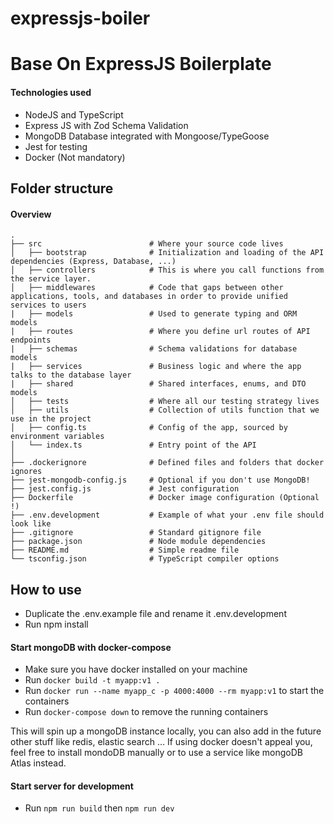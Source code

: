 # expressjs-boiler
# Base On ExpressJS Boilerplate
#### Technologies used

- NodeJS and TypeScript
- Express JS with Zod Schema Validation
- MongoDB Database integrated with Mongoose/TypeGoose
- Jest for testing
- Docker (Not mandatory)

## Folder structure

#### Overview

```
.
├── src                        # Where your source code lives
│   ├── bootstrap              # Initialization and loading of the API dependencies (Express, Database, ...)
│   ├── controllers            # This is where you call functions from the service layer.
│   ├── middlewares            # Code that gaps between other applications, tools, and databases in order to provide unified services to users
|   ├── models                 # Used to generate typing and ORM models
|   ├── routes                 # Where you define url routes of API endpoints
|   ├── schemas                # Schema validations for database models
|   ├── services               # Business logic and where the app talks to the database layer
|   ├── shared                 # Shared interfaces, enums, and DTO models
│   ├── tests                  # Where all our testing strategy lives
│   ├── utils                  # Collection of utils function that we use in the project
│   ├── config.ts              # Config of the app, sourced by environment variables
│   └── index.ts               # Entry point of the API
│
├── .dockerignore              # Defined files and folders that docker ignores
├── jest-mongodb-config.js     # Optional if you don't use MongoDB!
├── jest.config.js             # Jest configuration
├── Dockerfile                 # Docker image configuration (Optional !)
├── .env.development           # Example of what your .env file should look like
├── .gitignore                 # Standard gitignore file
├── package.json               # Node module dependencies
├── README.md                  # Simple readme file
└── tsconfig.json              # TypeScript compiler options
```

## How to use

- Duplicate the .env.example file and rename it .env.development
- Run npm install

#### Start mongoDB with docker-compose

- Make sure you have docker installed on your machine
- Run `docker build -t myapp:v1 .`
- Run `docker run --name myapp_c -p 4000:4000 --rm myapp:v1` to start the containers
- Run `docker-compose down` to remove the running containers

This will spin up a mongoDB instance locally, you can also add in the future other stuff like redis, elastic search ...
If using docker doesn't appeal you, feel free to install mondoDB manually or to use a service like mongoDB Atlas instead.

#### Start server for development

- Run `npm run build` then `npm run dev`
